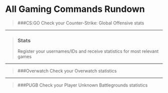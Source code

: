 # All Gaming Commands Rundown

>###CS:GO
>Check your Counter-Strike: Global Offensive stats

___
>### Stats
> Register your usernames/IDs and receive statistics for most relevant games

___
>###Overwatch
>Check your Overwatch statistics

___
>###PUGB
>Check your Player Unknown Battlegrounds statistics